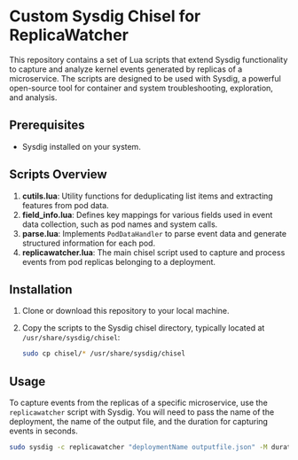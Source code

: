 # Custom Sysdig Chisel for ReplicaWatcher

This repository contains a set of Lua scripts that extend Sysdig functionality to capture and analyze kernel events generated by replicas of a microservice. The scripts are designed to be used with Sysdig, a powerful open-source tool for container and system troubleshooting, exploration, and analysis.

## Prerequisites

- Sysdig installed on your system. 

## Scripts Overview

1. **cutils.lua**: Utility functions for deduplicating list items and extracting features from pod data.
2. **field_info.lua**: Defines key mappings for various fields used in event data collection, such as pod names and system calls.
3. **parse.lua**: Implements `PodDataHandler` to parse event data and generate structured information for each pod.
4. **replicawatcher.lua**: The main chisel script used to capture and process events from pod replicas belonging to a deployment.

## Installation

1. Clone or download this repository to your local machine.
2. Copy the scripts to the Sysdig chisel directory, typically located at `/usr/share/sysdig/chisel`:

    ```bash
    sudo cp chisel/* /usr/share/sysdig/chisel
    ```

## Usage

To capture events from the replicas of a specific microservice, use the `replicawatcher` script with Sysdig. You will need to pass the name of the deployment, the name of the output file, and the duration for capturing events in seconds.

```bash
sudo sysdig -c replicawatcher "deploymentName outputfile.json" -M duration_in_seconds
```
